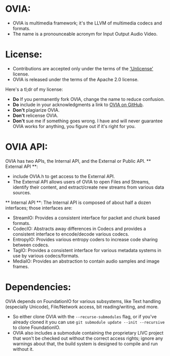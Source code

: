 **OVIA:**
========
* OVIA is multimedia framework; it's the LLVM of multimedia codecs and formats.
* The name is a pronounceable acronym for Input Output Audio Video.

License:
=======
* Contributions are accepted only under the terms of the ['Unlicense'](https://tldrlegal.com/license/unlicense) license.
* OVIA is released under the terms of the Apache 2.0 license.

Here's a tl;dr of my license:

* **Do** If you permanently fork OVIA, change the name to reduce confusion.
* **Do** include in your acknowledgments a link to [OVIA on GitHub](https://github.com/MarcusJohnson91/OVIA).
* **Don't** plagiarize OVIA.
* **Don't** relicense OVIA.
* **Don't** sue me if something goes wrong. I have and will never guarantee OVIA works for anything, you figure out if it's right for you.

OVIA API:
=======
OVIA has two APIs, the Internal API, and the External or Public API.
** External API **:
* include OVIA.h to get access to the External API.
* The External API allows users of OVIA to open Files and Streams, identify their content, and extract/create new streams from various data sources.

** Internal API **:
The Internal API is composed of about half a dozen interfaces; those interfaces are: 
* StreamIO: Provides a consistent interface for packet and chunk based formats.
* CodecIO: Abstracts away differences in Codecs and provides a consistent interface to encode/decode various codecs.
* EntropyIO: Provides various entropy coders to increase code sharing between codecs.
* TagIO: Provides a consistent interface for various metadata systems in use by various codecs/formats.
* MediaIO: Provides an abstraction to contain audio samples and image frames.

Dependencies:
===========
OVIA depends on FoundationIO for various subsystems, like Text handling (especially Unicode), File/Network access, bit reading/writing, and more.
* So either clone OVIA with the `--recurse-submodules` flag, or  if you've already cloned it you can use `git submodule update --init --recursive` to clone FoundationIO.
* OVIA also includes a submodule containing the proprietary LIVC project that won't be checked out without the correct access rights; ignore any warnings about that, the build system is designed to compile and run without it.
